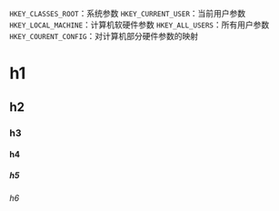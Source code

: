 `HKEY_CLASSES_ROOT`：系统参数
`HKEY_CURRENT_USER`：当前用户参数
`HKEY_LOCAL_MACHINE`：计算机软硬件参数
`HKEY_ALL_USERS`：所有用户参数
`HKEY_COURENT_CONFIG`：对计算机部分硬件参数的映射
# h1
## h2
### h3
#### h4
##### h5
###### h6

